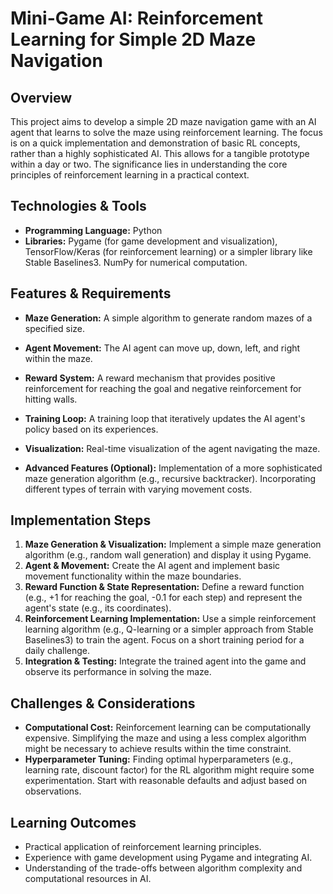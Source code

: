 # Mini-Game AI: Reinforcement Learning for Simple 2D Maze Navigation

## Overview
This project aims to develop a simple 2D maze navigation game with an AI agent that learns to solve the maze using reinforcement learning. The focus is on a quick implementation and demonstration of basic RL concepts, rather than a highly sophisticated AI. This allows for a tangible prototype within a day or two.  The significance lies in understanding the core principles of reinforcement learning in a practical context.

## Technologies & Tools
- **Programming Language:** Python
- **Libraries:** Pygame (for game development and visualization), TensorFlow/Keras (for reinforcement learning) or a simpler library like Stable Baselines3.  NumPy for numerical computation.

## Features & Requirements
- **Maze Generation:** A simple algorithm to generate random mazes of a specified size.
- **Agent Movement:** The AI agent can move up, down, left, and right within the maze.
- **Reward System:** A reward mechanism that provides positive reinforcement for reaching the goal and negative reinforcement for hitting walls.
- **Training Loop:**  A training loop that iteratively updates the AI agent's policy based on its experiences.
- **Visualization:** Real-time visualization of the agent navigating the maze.

- **Advanced Features (Optional):**  Implementation of a more sophisticated maze generation algorithm (e.g., recursive backtracker).  Incorporating different types of terrain with varying movement costs.


## Implementation Steps
1. **Maze Generation & Visualization:**  Implement a simple maze generation algorithm (e.g., random wall generation) and display it using Pygame.
2. **Agent & Movement:** Create the AI agent and implement basic movement functionality within the maze boundaries.
3. **Reward Function & State Representation:** Define a reward function (e.g., +1 for reaching the goal, -0.1 for each step) and represent the agent's state (e.g., its coordinates).
4. **Reinforcement Learning Implementation:** Use a simple reinforcement learning algorithm (e.g., Q-learning or a simpler approach from Stable Baselines3) to train the agent.  Focus on a short training period for a daily challenge.
5. **Integration & Testing:** Integrate the trained agent into the game and observe its performance in solving the maze.

## Challenges & Considerations
- **Computational Cost:**  Reinforcement learning can be computationally expensive.  Simplifying the maze and using a less complex algorithm might be necessary to achieve results within the time constraint.
- **Hyperparameter Tuning:** Finding optimal hyperparameters (e.g., learning rate, discount factor) for the RL algorithm might require some experimentation.  Start with reasonable defaults and adjust based on observations.


## Learning Outcomes
- Practical application of reinforcement learning principles.
- Experience with game development using Pygame and integrating AI.
- Understanding of the trade-offs between algorithm complexity and computational resources in AI.

